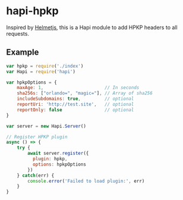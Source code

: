 # hapi-hpkp
Inspired by [Helmetjs](https://github.com/helmetjs/hpkp), this is a Hapi module to add HPKP headers to all requests.

## Example

```javascript
var hpkp = require('./index')
var Hapi = require('hapi')

var hpkpOptions = {
    maxAge: 1,                       // In seconds
    sha256s: ["orlando=", "magic="], // Array of sha256
    includeSubdomains: true,         // optional
    reportUri: 'http://test.site',   // optional
    reportOnly: false                // optional
}

var server = new Hapi.Server()

// Register HPKP plugin
async () => {
    try {
        await server.register({
          plugin: hpkp,
          options: hpkpOptions
        })
    } catch(err) {
        console.error('Failed to load plugin:', err)
    }
}
```
